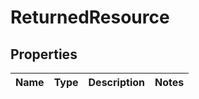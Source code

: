

# ReturnedResource


## Properties

| Name | Type | Description | Notes |
|------------ | ------------- | ------------- | -------------|



